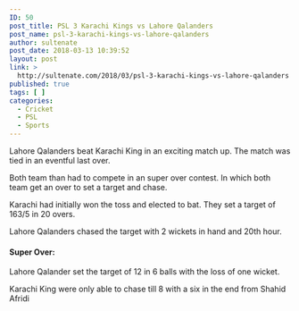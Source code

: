 ```yaml
---
ID: 50
post_title: PSL 3 Karachi Kings vs Lahore Qalanders
post_name: psl-3-karachi-kings-vs-lahore-qalanders
author: sultenate
post_date: 2018-03-13 10:39:52
layout: post
link: >
  http://sultenate.com/2018/03/psl-3-karachi-kings-vs-lahore-qalanders
published: true
tags: [ ]
categories:
  - Cricket
  - PSL
  - Sports
---
```

Lahore Qalanders beat Karachi King in an exciting match up. The match was tied in an eventful last over.

Both team than had to compete in an super over contest. In which both team get an over to set a target and chase.

Karachi had initially won the toss and elected to bat. They set a target of 163/5 in 20 overs.

Lahore Qalanders chased the target with 2 wickets in hand and 20th hour.
<h4><strong>Super Over:</strong></h4>
Lahore Qalander set the target of 12 in 6 balls with the loss of one wicket.

Karachi King were only able to chase till 8 with a six in the end from Shahid Afridi

